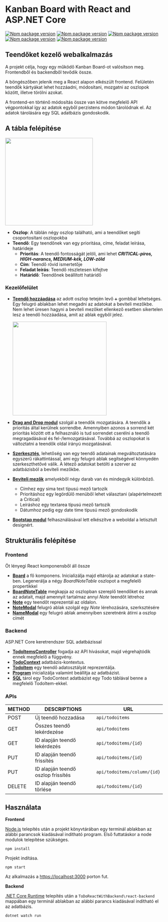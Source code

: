 # Kanban Board with React and ASP.NET Core
[![Npm package version](https://badgen.net/badge/react/v17.0.2/green)](https://www.npmjs.com/package/react)
[![Npm package version](https://badgen.net/badge/react-bootstrap/v2.3.1)](https://www.npmjs.com/package/react-bootstrap)
[![Npm package version](https://badgen.net/badge/react-beautiful-dnd/v13.1.0/cyan)](https://www.npmjs.com/package/react-beautiful-dnd)
[![Npm package version](https://badgen.net/badge/@fortawesome%2Freact-fontawesome/v0.1.18/orange)](https://www.npmjs.com/package/@fortawesome/react-fontawesome)
[![Npm package version](https://badgen.net/badge/axios/v0.27.2/red)](https://www.npmjs.com/package/axios)


## Teendőket kezelő webalkalmazás
A projekt célja, hogy egy működő Kanban Board-ot valósítson meg. Frontendből és backendből tevődik össze.

A böngészőben jelenik meg a React alapon elkészült frontend. Felületén teendők kártyákat lehet hozzáadni, módosítani, mozgatni az oszlopok között, illetve törölni azokat.

A frontend-en történő módosítás össze van kötve megfelelő API végpontokkal így az adatok egyből perzistens módon tárolódnak el. Az adatok tárolására egy SQL adatbázis gondoskodik.

## A tábla felépítése
<img src="https://user-images.githubusercontent.com/24989500/167016415-9ac3764a-0098-473a-a5db-9f709b3f5be7.png" width="280">

- **Oszlop**: A táblán négy oszlop található, ami a teendőket segíti csoportosítani oszlopokba
- **Teendő**: Egy teendőnek van egy prioritása, címe, feladat leírása, határideje
  - **Prioritás**: A teendő fontosságát jelöli, ami lehet ***CRITICAL-piros, HIGH-narancs, MEDIUM-kék, LOW-zöld***
  - **Cím**: Teendő rövid ismertetője
  - **Feladat leírás**: Teendő részletesen kifejtve
  - **Határidő**: Teendőnek beállított határidő

### Kezelőfelület 
- <ins>**Teendő hozzáadása**</ins> az adott oszlop tetején levő ``➕`` gombbal lehetséges. Egy felugró ablakban lehet megadni az adatokat a beviteli mezőkbe. Nem lehet üresen hagyni a beviteli mezőket ellenkező esetben sikertelen lesz a teendő hozzáadása, amit az ablak egyből jelez.
  
  <img src="https://user-images.githubusercontent.com/24989500/167196633-0fb74bf9-203d-404b-82af-0ec6879ea80b.png" width="300">

- <ins>**Drag and Drop modul**</ins> szolgál a teendők mozgatására.
A teendők a prioritás által kerülnek sorrendbe. Amennyiben azonos a sorrend két prioritás között ott a felhasználó is tud sorrendet cserélni a teendő megragadásával és fel-/lemozgatásával.
Továbbá az oszlopokat is változtatni a teendők oldal írányú mozgatásával.

- <ins>**Szerkesztés**</ins>, lehetőség van egy teendő adatainak megváltoztatására egyszerű rákattintással, ami egy felugró ablak segítségével könnyedén szerkeszthetővé válik. A létező adatokat betölti a szerver az adatbázisból a beviteli mezőkbe.

- <ins>**Beviteli mezők**</ins> amelyekből négy darab van és mindegyik különböző.
  - Címhez egy sima text típusú mező tartozik
  - Prioritáshoz egy legördülő menüből lehet választani (alapértelmezett a Critical)
  - Leíráshoz egy textarea típusú mező tartozik
  - Dátumhoz pedig egy date time típusú mező gondoskodik
 
- <ins>**Bootstap modul**</ins> felhasználásával lett elkészítve a weboldal a letisztult designért.

## Strukturális felépítése

### Frontend
Öt lényegi React komponensből áll össze
- <ins>**Board**</ins> a fő komponens. Inicializálja majd eltárolja az adatokat a state-ben. Legenerálja a négy *BoardNoteTable* oszlopot a megfelelő propertikkel
- <ins>**BoardNoteTable**</ins> megkapja az oszlopban szereplő teendőket és annak az adatait, majd amennyit tartalmaz annyi *Note* teendőt létrehoz
- <ins>**Note**</ins> egy teendőt reprezentál az oldalon. 
- <ins>**NoteModal**</ins> felugró ablak szolgál egy *Note* lérehozására, szerksztésére
- <ins>**NameModal**</ins> egy felugró ablak amennyiben szeretnénk átírni a oszlop címét

### Backend
ASP.NET Core keretrendszer SQL adatbázissal
- <ins>**TodoItemsController**</ins> fogadja az API hívásokat, majd végrehajtódik ennek megfelelő a függvény.
- <ins>**TodoContext**</ins> adatbázis-kontextus.
- <ins>**TodoItem**</ins> egy teendő adatosztályát reprezentálja.
- <ins>**Program**</ins> inicializálja valamint beállítja az adatbázist.
- <ins>**SQL**</ins> tárol egy TodoContext adatbázist egy Todo táblával benne a megfelelő TodoItem-ekkel.

### APIs
| METHOD | DESCRIPTIONS | URL
| --- | --- | --- |
| POST | Új teendő hozzadása | `api/todoitems`
| GET | Összes teendő lekérdezése | `api/todoitems`
| GET | ID alapján teendő lekérdezés | `api/todoitems/{id}`
| PUT | ID alapján teendő frissítés | `api/todoitems/{id}`
| PUT | ID alapján teendő oszlop frissítés | `api/todoitems/column/{id}`
| DELETE | ID alapján teendő törlése | `api/todoitems/{id}`

## Használata

**Frontend**

[Node.js](https://nodejs.org/) telepítés után a projekt könyvtárában egy terminál ablakban az alábbi parancsok kiadásával indítható program.
Első futtatáskor a node modulok telepítése szükséges.
```
npm install
```
Projekt indítása.
```
npm start
```
Az alkalmazás a [https://localhost:3000](https://localhost:3000) porton fut.

**Backend**

[.NET Core Runtime](https://dotnet.microsoft.com/download) telepítés után a `ToDoReactWithBackend\react-backend` mappában egy terminál ablakban az alábbi parancs kiadásával indítható el az adatbázis.
```
dotnet watch run
```

